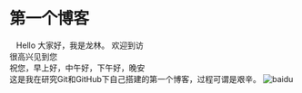 第一个博客
====
    Hello 大家好，我是龙林。
    欢迎到访  
    很高兴见到您  
    祝您，早上好，中午好，下午好，晚安  
    这是我在研究Git和GitHub下自己搭建的第一个博客，过程可谓是艰辛。
![baidu](http://www.baidu.com/img/bdlogo.gif "百度logo") 
